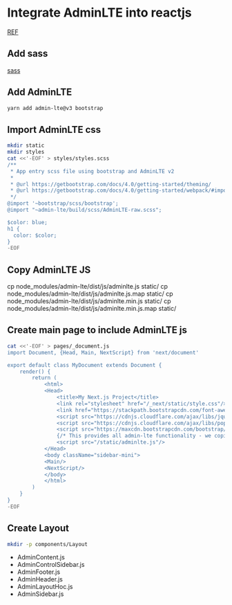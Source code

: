 # Integrate AdminLTE into reactjs

[REF](https://github.com/erdkse/adminlte-3-react)

## Add sass

[sass](https://blog.bitsrc.io/how-to-use-sass-and-css-modules-with-create-react-app-83fa8b805e5e)

## Add AdminLTE

```bash
yarn add admin-lte@v3 bootstrap
```

## Import AdminLTE css

```bash
mkdir static
mkdir styles
cat <<'-EOF' > styles/styles.scss
/**
 * App entry scss file using bootstrap and AdminLTE v2
 *
 * @url https://getbootstrap.com/docs/4.0/getting-started/theming/
 * @url https://getbootstrap.com/docs/4.0/getting-started/webpack/#importing-precompiled-sass
 */
@import '~bootstrap/scss/bootstrap';
@import "~admin-lte/build/scss/AdminLTE-raw.scss";

$color: blue;
h1 {
  color: $color;
}
-EOF
```

## Copy AdminLTE JS

cp node_modules/admin-lte/dist/js/adminlte.js static/
cp node_modules/admin-lte/dist/js/adminlte.js.map static/
cp node_modules/admin-lte/dist/js/adminlte.min.js static/
cp node_modules/admin-lte/dist/js/adminlte.min.js.map static/

## Create main page to include AdminLTE js

```bash
cat <<'-EOF' > pages/_document.js
import Document, {Head, Main, NextScript} from 'next/document'

export default class MyDocument extends Document {
    render() {
        return (
            <html>
            <Head>
                <title>My Next.js Project</title>
                <link rel="stylesheet" href="/_next/static/style.css"/>
                <link href="https://stackpath.bootstrapcdn.com/font-awesome/4.7.0/css/font-awesome.min.css" rel="stylesheet"/>
                <script src="https://cdnjs.cloudflare.com/ajax/libs/jquery/3.3.1/jquery.min.js"/>
                <script src="https://cdnjs.cloudflare.com/ajax/libs/popper.js/1.12.9/umd/popper.min.js"/>
                <script src="https://maxcdn.bootstrapcdn.com/bootstrap/4.1.1/js/bootstrap.min.js"/>
                {/* This provides all admin-lte functionality - we copied the files to our static directory above */}
                <script src="/static/adminlte.js"/>
            </Head>
            <body className="sidebar-mini">
            <Main/>
            <NextScript/>
            </body>
            </html>
        )
    }
}
-EOF
```

## Create Layout

```bash
mkdir -p components/Layout
```

- AdminContent.js
- AdminControlSidebar.js
- AdminFooter.js
- AdminHeader.js
- AdminLayoutHoc.js
- AdminSidebar.js
